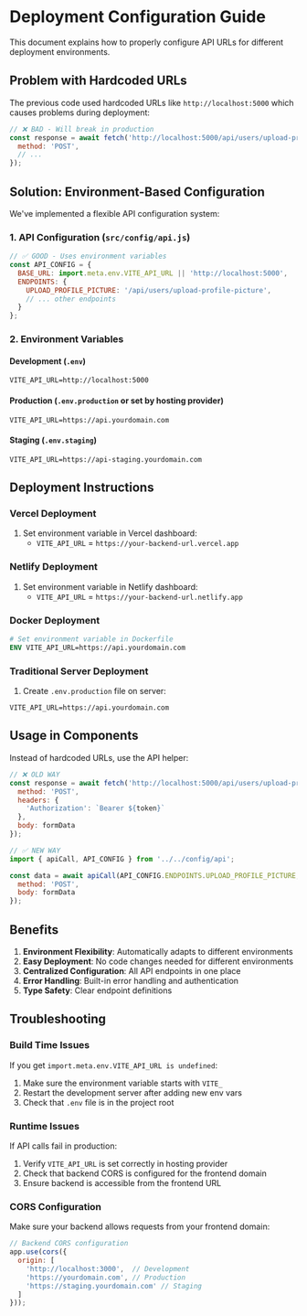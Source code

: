 # Deployment Configuration Guide

This document explains how to properly configure API URLs for different deployment environments.

## Problem with Hardcoded URLs

The previous code used hardcoded URLs like `http://localhost:5000` which causes problems during deployment:

```javascript
// ❌ BAD - Will break in production
const response = await fetch('http://localhost:5000/api/users/upload-profile-picture', {
  method: 'POST',
  // ...
});
```

## Solution: Environment-Based Configuration

We've implemented a flexible API configuration system:

### 1. API Configuration (`src/config/api.js`)

```javascript
// ✅ GOOD - Uses environment variables
const API_CONFIG = {
  BASE_URL: import.meta.env.VITE_API_URL || 'http://localhost:5000',
  ENDPOINTS: {
    UPLOAD_PROFILE_PICTURE: '/api/users/upload-profile-picture',
    // ... other endpoints
  }
};
```

### 2. Environment Variables

#### Development (`.env`)
```
VITE_API_URL=http://localhost:5000
```

#### Production (`.env.production` or set by hosting provider)
```
VITE_API_URL=https://api.yourdomain.com
```

#### Staging (`.env.staging`)
```
VITE_API_URL=https://api-staging.yourdomain.com
```

## Deployment Instructions

### Vercel Deployment
1. Set environment variable in Vercel dashboard:
   - `VITE_API_URL` = `https://your-backend-url.vercel.app`

### Netlify Deployment
1. Set environment variable in Netlify dashboard:
   - `VITE_API_URL` = `https://your-backend-url.netlify.app`

### Docker Deployment
```dockerfile
# Set environment variable in Dockerfile
ENV VITE_API_URL=https://api.yourdomain.com
```

### Traditional Server Deployment
1. Create `.env.production` file on server:
```
VITE_API_URL=https://api.yourdomain.com
```

## Usage in Components

Instead of hardcoded URLs, use the API helper:

```javascript
// ❌ OLD WAY
const response = await fetch('http://localhost:5000/api/users/upload-profile-picture', {
  method: 'POST',
  headers: {
    'Authorization': `Bearer ${token}`
  },
  body: formData
});

// ✅ NEW WAY
import { apiCall, API_CONFIG } from '../../config/api';

const data = await apiCall(API_CONFIG.ENDPOINTS.UPLOAD_PROFILE_PICTURE, {
  method: 'POST',
  body: formData
});
```

## Benefits

1. **Environment Flexibility**: Automatically adapts to different environments
2. **Easy Deployment**: No code changes needed for different environments  
3. **Centralized Configuration**: All API endpoints in one place
4. **Error Handling**: Built-in error handling and authentication
5. **Type Safety**: Clear endpoint definitions

## Troubleshooting

### Build Time Issues
If you get `import.meta.env.VITE_API_URL is undefined`:
1. Make sure the environment variable starts with `VITE_`
2. Restart the development server after adding new env vars
3. Check that `.env` file is in the project root

### Runtime Issues  
If API calls fail in production:
1. Verify `VITE_API_URL` is set correctly in hosting provider
2. Check that backend CORS is configured for the frontend domain
3. Ensure backend is accessible from the frontend URL

### CORS Configuration
Make sure your backend allows requests from your frontend domain:

```javascript
// Backend CORS configuration
app.use(cors({
  origin: [
    'http://localhost:3000',  // Development
    'https://yourdomain.com', // Production
    'https://staging.yourdomain.com' // Staging
  ]
}));
```
